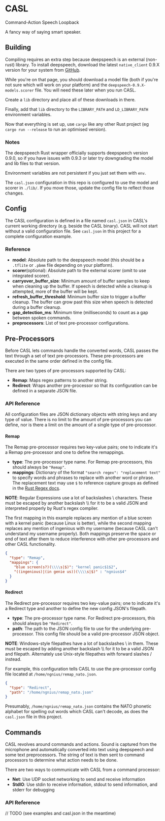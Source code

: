 # CASL
Command-Action Speech Loopback

A fancy way of saying smart speaker.

## Building
Compiling requires an extra step because deepspeech is an external (non-rust) library. 
To install deepspeech, download the latest `native_client` 0.9.X version for your system from [GitHub](https://github.com/mozilla/DeepSpeech/releases/tag/v0.9.3). 

While you're on that page, you should download a model file (both if you're not sure which will work on your platform) and the `deepspeech-0.9.X-models.scorer` file. 
You will need these later when you run CASL. 

Create a `lib` directory and place all of these downloads in there. 

Finally, add that `lib` directory to the `LIBRARY_PATH` and `LD_LIBRARY_PATH` environment variables.

Now that everything is set up, use `cargo` like any other Rust project (eg `cargo run --release` to run an optimised version).

### Notes
The deepspeech Rust wrapper officially supports deepspeech version 0.9.0, so if you have issues with 0.9.3 or later try downgrading the model and lib files to that version. 

Environment variables are not persistent if you just set them with `env`.

The `casl.json` configuration in this repo is configured to use the model and scorer in `./lib/`. 
If you move those, update the config file to reflect those changes.

## Config
The CASL configuration is defined in a file named `casl.json` in CASL's current working directory (e.g. beside the CASL binary). 
CASL will not start without a valid configuration file. 
See `casl.json` in this project for a complete configuration example. 

### Reference

- **model**: Absolute path to the deepspeech model (this should be a `.tflite` or `.pbmm` file depending on your platform).
- **scorer**(optional): Absolute path to the external scorer (omit to use integrated scorer).
- **carryover_buffer_size**: Minimum amount of buffer samples to keep when cleaning up the buffer. 
If speech is detected while a cleanup is attempted, more of the buffer will be kept.
- **refresh_buffer_threshold**: Minimum buffer size to trigger a buffer cleanup. 
The buffer can grow past this size when speech is detected during a buffer cleanup.
- **gap_detection_ms**: Minimum time (milliseconds) to count as a gap between spoken commands.
- **preprocessors**: List of text pre-processor configurations.

## Pre-Processors
Before CASL lets commands handle the converted words, CASL passes the text through a set of text pre-processors. 
These pre-processors are executed in the same order defined in the config file. 

There are two types of pre-processors supported by CASL:
- **Remap**: Maps regex patterns to another string.
- **Redirect**: Wraps another pre-processor so that its configuration can be defined in a separate JSON file.

### API Reference
All configuration files are JSON dictionary objects with string keys and any type of value. 
There is no limit to the amount of pre-processors you can define, nor is there a limit on the amount of a single type of pre-processor. 

#### Remap
The Remap pre-processor requires two key-value pairs; one to indicate it's a Remap pre-processor and one to define the remappings.
- **type**: The pre-processor type name. For Remap pre-processors, this should always be `"Remap"`.
- **mappings**: Dictionary of the format `"search regex": "replacement text"` to specify words and phrases to replace with another word or phrase. 
The replacement text may use `$` to reference capture groups as defined in the [Rust Regex docs](https://docs.rs/regex/1.4.3/regex/struct.Regex.html#replacement-string-syntax).

**NOTE**: Regular Expressions use a lot of backslashes \\ characters. 
These must be escaped by another backslash \\\\ for it to be a valid JSON and interpreted properly by Rust's regex compiler.

The first mapping in this example replaces any mention of a blue screen with a kernel panic (because Linux is better), 
while the second mapping replaces any mention of ingenious with my username (because CASL can't understand my username properly). 
Both mappings preserve the space or end of text after them to reduce interference with other pre-processors and other CASL functionality.
```JSON
{
  "type": "Remap",
  "mappings": {
    "blue screen(s?)(\\\\s|$)": "kernel panic$1$2",
    "((ingenious)|(in genie us))(\\\\s|$)" : "ngnius$4"
  }
}
```

#### Redirect
The Redirect pre-processor requires two key-value pairs; one to indicate it's a Redirect type and another to define the new config JSON's filepath.
- **type**: The pre-processor type name. For Redirect pre-processors, this should always be `"Redirect"`. 
- **path**: The path to the JSON config file to use for the underlying pre-processor. This config file should be a valid pre-processor JSON object. 

**NOTE**: Windows-style filepathes have a lot of backslashes \\ in them. 
These must be escaped by adding another backslash \\\\ for it to be a valid JSON and filepath. 
Alternately use Unix-style filepathes with forward slashes / instead.

For example, this configuration tells CASL to use the pre-processor config file located at `/home/ngnius/remap_nato.json`. 
```JSON
{
  "type": "Redirect",
  "path": "/home/ngnius/remap_nato.json"
}
```
Presumably, `/home/ngnius/remap_nato.json` contains the NATO phonetic alphabet for spelling out words which CASL can't decode, 
as does the `casl.json` file in this project. 

## Commands
CASL revolves around commands and actions. 
Sound is captured from the microphone and automatically converted into text using deepspeech and some text preprocessors. 
The string of text is then sent to command processors to determine what action needs to be done. 

There are two ways to communicate with CASL from a command processor:
- **Net**: Use UDP socket networking to send and receive information
- **StdIO**: Use stdin to receive information, stdout to send information, and stderr for debugging

### API Reference
// TODO
(see examples and casl.json in the meantime)
